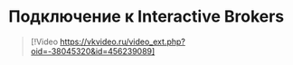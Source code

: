# Подключение к Interactive Brokers

> [!Video https://vkvideo.ru/video_ext.php?oid=-38045320&id=456239089]
